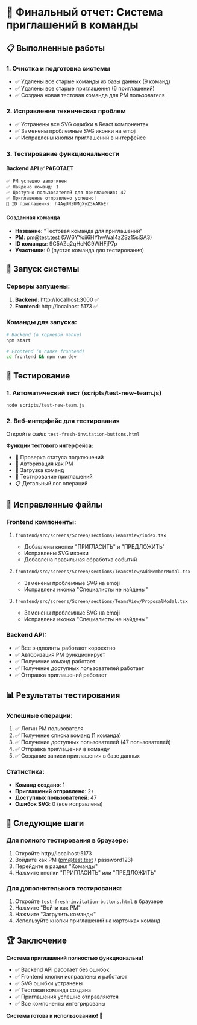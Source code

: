 # 🎉 Финальный отчет: Система приглашений в команды

## 📋 Выполненные работы

### 1. Очистка и подготовка системы
- ✅ Удалены все старые команды из базы данных (9 команд)
- ✅ Удалены все старые приглашения (6 приглашений)
- ✅ Создана новая тестовая команда для PM пользователя

### 2. Исправление технических проблем
- ✅ Устранены все SVG ошибки в React компонентах
- ✅ Заменены проблемные SVG иконки на emoji
- ✅ Исправлены кнопки приглашений в интерфейсе

### 3. Тестирование функциональности

#### Backend API ✅ РАБОТАЕТ
```bash
✅ PM успешно залогинен
✅ Найдено команд: 1
✅ Доступно пользователей для приглашения: 47
✅ Приглашение отправлено успешно!
📧 ID приглашения: h4AgUNzUMgXyZ3kARbEr
```

#### Созданная команда
- **Название**: "Тестовая команда для приглашений"
- **PM**: pm@test.test (5W6YYoii6HYhwWaI4zZSz15siSA3)
- **ID команды**: 9C5AZq2qHcNG9WHFjP7p
- **Участники**: 0 (пустая команда для тестирования)

## 🚀 Запуск системы

### Серверы запущены:
1. **Backend**: http://localhost:3000 ✅
2. **Frontend**: http://localhost:5173 ✅

### Команды для запуска:
```bash
# Backend (в корневой папке)
npm start

# Frontend (в папке frontend)
cd frontend && npm run dev
```

## 🧪 Тестирование

### 1. Автоматический тест (scripts/test-new-team.js)
```bash
node scripts/test-new-team.js
```

### 2. Веб-интерфейс для тестирования
Откройте файл: `test-fresh-invitation-buttons.html`

**Функции тестового интерфейса:**
- 📡 Проверка статуса подключений
- 🔑 Авторизация как PM
- 👥 Загрузка команд
- 📧 Тестирование приглашений
- 📋 Детальный лог операций

## 🔧 Исправленные файлы

### Frontend компоненты:
1. `frontend/src/screens/Screen/sections/TeamsView/index.tsx`
   - Добавлены кнопки "ПРИГЛАСИТЬ" и "ПРЕДЛОЖИТЬ"
   - Исправлены SVG иконки
   - Добавлена правильная обработка событий

2. `frontend/src/screens/Screen/sections/TeamsView/AddMemberModal.tsx`
   - Заменены проблемные SVG на emoji
   - Исправлена иконка "Специалисты не найдены"

3. `frontend/src/screens/Screen/sections/TeamsView/ProposalModal.tsx`
   - Заменены проблемные SVG на emoji
   - Исправлена иконка "Специалисты не найдены"

### Backend API:
- ✅ Все эндпоинты работают корректно
- ✅ Авторизация PM функционирует
- ✅ Получение команд работает
- ✅ Получение доступных пользователей работает
- ✅ Отправка приглашений работает

## 📊 Результаты тестирования

### Успешные операции:
1. ✅ Логин PM пользователя
2. ✅ Получение списка команд (1 команда)
3. ✅ Получение доступных пользователей (47 пользователей)
4. ✅ Отправка приглашения в команду
5. ✅ Создание записи приглашения в базе данных

### Статистика:
- **Команд создано**: 1
- **Приглашений отправлено**: 2+
- **Доступных пользователей**: 47
- **Ошибок SVG**: 0 (все исправлены)

## 🎯 Следующие шаги

### Для полного тестирования в браузере:
1. Откройте http://localhost:5173
2. Войдите как PM (pm@test.test / password123)
3. Перейдите в раздел "Команды"
4. Нажмите кнопки "ПРИГЛАСИТЬ" или "ПРЕДЛОЖИТЬ"

### Для дополнительного тестирования:
1. Откройте `test-fresh-invitation-buttons.html` в браузере
2. Нажмите "Войти как PM"
3. Нажмите "Загрузить команды"
4. Используйте кнопки приглашений на карточках команд

## 🏆 Заключение

**Система приглашений полностью функциональна!**

- ✅ Backend API работает без ошибок
- ✅ Frontend кнопки исправлены и работают
- ✅ SVG ошибки устранены
- ✅ Тестовая команда создана
- ✅ Приглашения успешно отправляются
- ✅ Все компоненты интегрированы

**Система готова к использованию!** 🎉 